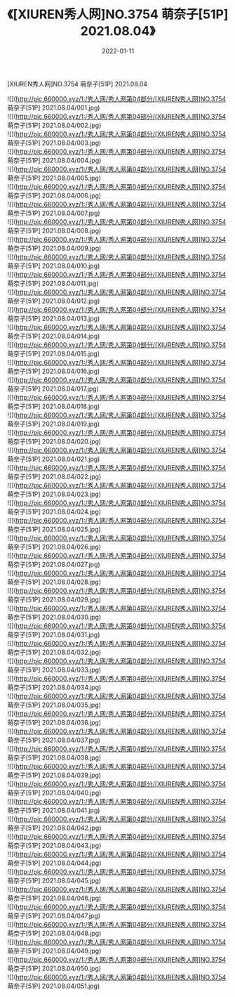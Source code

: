 ﻿---
layout: post
title:  《[XIUREN秀人网]NO.3754 萌奈子[51P] 2021.08.04》
date:   2022-01-11
img: http://pic.660000.xyz/1:/秀人网/秀人网第04部分/[XIUREN秀人网]NO.3754 萌奈子[51P] 2021.08.04/000.jpg
categories: [美女, 清纯, 唯美]
---

[XIUREN秀人网]NO.3754 萌奈子[51P] 2021.08.04

 ![](http://pic.660000.xyz/1:/秀人网/秀人网第04部分/[XIUREN秀人网]NO.3754 萌奈子[51P] 2021.08.04/001.jpg) <br>![](http://pic.660000.xyz/1:/秀人网/秀人网第04部分/[XIUREN秀人网]NO.3754 萌奈子[51P] 2021.08.04/002.jpg) <br>![](http://pic.660000.xyz/1:/秀人网/秀人网第04部分/[XIUREN秀人网]NO.3754 萌奈子[51P] 2021.08.04/003.jpg) <br>![](http://pic.660000.xyz/1:/秀人网/秀人网第04部分/[XIUREN秀人网]NO.3754 萌奈子[51P] 2021.08.04/004.jpg) <br>![](http://pic.660000.xyz/1:/秀人网/秀人网第04部分/[XIUREN秀人网]NO.3754 萌奈子[51P] 2021.08.04/005.jpg) <br>![](http://pic.660000.xyz/1:/秀人网/秀人网第04部分/[XIUREN秀人网]NO.3754 萌奈子[51P] 2021.08.04/006.jpg) <br>![](http://pic.660000.xyz/1:/秀人网/秀人网第04部分/[XIUREN秀人网]NO.3754 萌奈子[51P] 2021.08.04/007.jpg) <br>![](http://pic.660000.xyz/1:/秀人网/秀人网第04部分/[XIUREN秀人网]NO.3754 萌奈子[51P] 2021.08.04/008.jpg) <br>![](http://pic.660000.xyz/1:/秀人网/秀人网第04部分/[XIUREN秀人网]NO.3754 萌奈子[51P] 2021.08.04/009.jpg) <br>![](http://pic.660000.xyz/1:/秀人网/秀人网第04部分/[XIUREN秀人网]NO.3754 萌奈子[51P] 2021.08.04/010.jpg) <br>![](http://pic.660000.xyz/1:/秀人网/秀人网第04部分/[XIUREN秀人网]NO.3754 萌奈子[51P] 2021.08.04/011.jpg) <br>![](http://pic.660000.xyz/1:/秀人网/秀人网第04部分/[XIUREN秀人网]NO.3754 萌奈子[51P] 2021.08.04/012.jpg) <br>![](http://pic.660000.xyz/1:/秀人网/秀人网第04部分/[XIUREN秀人网]NO.3754 萌奈子[51P] 2021.08.04/013.jpg) <br>![](http://pic.660000.xyz/1:/秀人网/秀人网第04部分/[XIUREN秀人网]NO.3754 萌奈子[51P] 2021.08.04/014.jpg) <br>![](http://pic.660000.xyz/1:/秀人网/秀人网第04部分/[XIUREN秀人网]NO.3754 萌奈子[51P] 2021.08.04/015.jpg) <br>![](http://pic.660000.xyz/1:/秀人网/秀人网第04部分/[XIUREN秀人网]NO.3754 萌奈子[51P] 2021.08.04/016.jpg) <br>![](http://pic.660000.xyz/1:/秀人网/秀人网第04部分/[XIUREN秀人网]NO.3754 萌奈子[51P] 2021.08.04/017.jpg) <br>![](http://pic.660000.xyz/1:/秀人网/秀人网第04部分/[XIUREN秀人网]NO.3754 萌奈子[51P] 2021.08.04/018.jpg) <br>![](http://pic.660000.xyz/1:/秀人网/秀人网第04部分/[XIUREN秀人网]NO.3754 萌奈子[51P] 2021.08.04/019.jpg) <br>![](http://pic.660000.xyz/1:/秀人网/秀人网第04部分/[XIUREN秀人网]NO.3754 萌奈子[51P] 2021.08.04/020.jpg) <br>![](http://pic.660000.xyz/1:/秀人网/秀人网第04部分/[XIUREN秀人网]NO.3754 萌奈子[51P] 2021.08.04/021.jpg) <br>![](http://pic.660000.xyz/1:/秀人网/秀人网第04部分/[XIUREN秀人网]NO.3754 萌奈子[51P] 2021.08.04/022.jpg) <br>![](http://pic.660000.xyz/1:/秀人网/秀人网第04部分/[XIUREN秀人网]NO.3754 萌奈子[51P] 2021.08.04/023.jpg) <br>![](http://pic.660000.xyz/1:/秀人网/秀人网第04部分/[XIUREN秀人网]NO.3754 萌奈子[51P] 2021.08.04/024.jpg) <br>![](http://pic.660000.xyz/1:/秀人网/秀人网第04部分/[XIUREN秀人网]NO.3754 萌奈子[51P] 2021.08.04/025.jpg) <br>![](http://pic.660000.xyz/1:/秀人网/秀人网第04部分/[XIUREN秀人网]NO.3754 萌奈子[51P] 2021.08.04/026.jpg) <br>![](http://pic.660000.xyz/1:/秀人网/秀人网第04部分/[XIUREN秀人网]NO.3754 萌奈子[51P] 2021.08.04/027.jpg) <br>![](http://pic.660000.xyz/1:/秀人网/秀人网第04部分/[XIUREN秀人网]NO.3754 萌奈子[51P] 2021.08.04/028.jpg) <br>![](http://pic.660000.xyz/1:/秀人网/秀人网第04部分/[XIUREN秀人网]NO.3754 萌奈子[51P] 2021.08.04/029.jpg) <br>![](http://pic.660000.xyz/1:/秀人网/秀人网第04部分/[XIUREN秀人网]NO.3754 萌奈子[51P] 2021.08.04/030.jpg) <br>![](http://pic.660000.xyz/1:/秀人网/秀人网第04部分/[XIUREN秀人网]NO.3754 萌奈子[51P] 2021.08.04/031.jpg) <br>![](http://pic.660000.xyz/1:/秀人网/秀人网第04部分/[XIUREN秀人网]NO.3754 萌奈子[51P] 2021.08.04/032.jpg) <br>![](http://pic.660000.xyz/1:/秀人网/秀人网第04部分/[XIUREN秀人网]NO.3754 萌奈子[51P] 2021.08.04/033.jpg) <br>![](http://pic.660000.xyz/1:/秀人网/秀人网第04部分/[XIUREN秀人网]NO.3754 萌奈子[51P] 2021.08.04/034.jpg) <br>![](http://pic.660000.xyz/1:/秀人网/秀人网第04部分/[XIUREN秀人网]NO.3754 萌奈子[51P] 2021.08.04/035.jpg) <br>![](http://pic.660000.xyz/1:/秀人网/秀人网第04部分/[XIUREN秀人网]NO.3754 萌奈子[51P] 2021.08.04/036.jpg) <br>![](http://pic.660000.xyz/1:/秀人网/秀人网第04部分/[XIUREN秀人网]NO.3754 萌奈子[51P] 2021.08.04/037.jpg) <br>![](http://pic.660000.xyz/1:/秀人网/秀人网第04部分/[XIUREN秀人网]NO.3754 萌奈子[51P] 2021.08.04/038.jpg) <br>![](http://pic.660000.xyz/1:/秀人网/秀人网第04部分/[XIUREN秀人网]NO.3754 萌奈子[51P] 2021.08.04/039.jpg) <br>![](http://pic.660000.xyz/1:/秀人网/秀人网第04部分/[XIUREN秀人网]NO.3754 萌奈子[51P] 2021.08.04/040.jpg) <br>![](http://pic.660000.xyz/1:/秀人网/秀人网第04部分/[XIUREN秀人网]NO.3754 萌奈子[51P] 2021.08.04/041.jpg) <br>![](http://pic.660000.xyz/1:/秀人网/秀人网第04部分/[XIUREN秀人网]NO.3754 萌奈子[51P] 2021.08.04/042.jpg) <br>![](http://pic.660000.xyz/1:/秀人网/秀人网第04部分/[XIUREN秀人网]NO.3754 萌奈子[51P] 2021.08.04/043.jpg) <br>![](http://pic.660000.xyz/1:/秀人网/秀人网第04部分/[XIUREN秀人网]NO.3754 萌奈子[51P] 2021.08.04/044.jpg) <br>![](http://pic.660000.xyz/1:/秀人网/秀人网第04部分/[XIUREN秀人网]NO.3754 萌奈子[51P] 2021.08.04/045.jpg) <br>![](http://pic.660000.xyz/1:/秀人网/秀人网第04部分/[XIUREN秀人网]NO.3754 萌奈子[51P] 2021.08.04/046.jpg) <br>![](http://pic.660000.xyz/1:/秀人网/秀人网第04部分/[XIUREN秀人网]NO.3754 萌奈子[51P] 2021.08.04/047.jpg) <br>![](http://pic.660000.xyz/1:/秀人网/秀人网第04部分/[XIUREN秀人网]NO.3754 萌奈子[51P] 2021.08.04/048.jpg) <br>![](http://pic.660000.xyz/1:/秀人网/秀人网第04部分/[XIUREN秀人网]NO.3754 萌奈子[51P] 2021.08.04/049.jpg) <br>![](http://pic.660000.xyz/1:/秀人网/秀人网第04部分/[XIUREN秀人网]NO.3754 萌奈子[51P] 2021.08.04/050.jpg) <br>![](http://pic.660000.xyz/1:/秀人网/秀人网第04部分/[XIUREN秀人网]NO.3754 萌奈子[51P] 2021.08.04/051.jpg) <br>